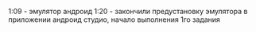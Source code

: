 1:09 - эмулятор андроид
1:20 - закончили предустановку эмулятора в приложении андроид студио, начало выполнения 1го задания
